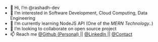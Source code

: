 - 👋 Hi, I’m @rashadh-dev
- 👀 I’m interested in Software Development, Cloud Computing, Data Engineering
- 🌱 I’m currently learning NodeJS API (One of the <i>MERN Technology..</i>)
- 💞️ I’m looking to collaborate on open source project
- 📫 Reach me [@Github (Personal) ](https://github.com/hrashad) || [@LinkedIn ](https://www.linkedin.com/in/rashad-h/) || [@Contact ](https://h-rashad.github.io/profile/#contact)

<!---
rashadh-dev/rashadh-dev is a ✨ special ✨ repository because its `README.md` (this file) appears on your GitHub profile.
You can click the Preview link to take a look at your changes.
--->
